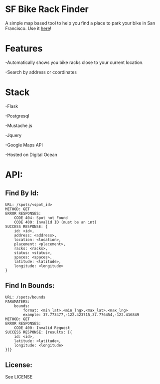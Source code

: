 SF Bike Rack Finder
=============

A simple map based tool to help you find a place to park your bike in San Francisco.  Use it [here](http://162.243.251.147/)!

Features
========

-Automatically shows you bike racks close to your current location. 

-Search by address or coordinates


Stack
=====

-Flask

-Postgresql

-Mustache.js

-Jquery

-Google Maps API

-Hosted on Digital Ocean


API:
===

Find By Id:
-----------
    URL: /spots/<spot_id>
    METHOD: GET
    ERROR RESPONSES:
    	CODE 404: Spot not Found
    	CODE 400: Invalid ID (must be an int)
    SUCCESS RESPONSE: {
        id: <id>,
        address: <address>,
        location: <location>,
        placement: <placement>,
        racks: <racks>,
        status: <status>,
        spaces: <spaces>,
        latitude: <latitude>,
        longitude: <longitude>
    }

Find In Bounds:
-----------
    URL: /spots/bounds
    PARAMATERS:
    	bounds: 
    		format: <min_lat>,<min_lng>,<max_lat>.<max_lng>
    		example: 37.773477,-122.423715,37.776454,-122.416849
    METHOD: GET
    ERROR RESPONSES:
    	CODE 400: Invalid Request
    SUCCESS RESPONSE: {results: [{
        id: <id>,
        latitude: <latitude>,
        longitude: <longitude>
    }]}

License:
-------

See LICENSE